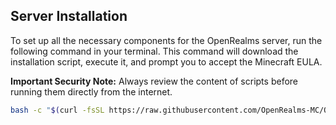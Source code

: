 ## Server Installation

To set up all the necessary components for the OpenRealms server, run the following command in your terminal. This command will download the installation script, execute it, and prompt you to accept the Minecraft EULA.

**Important Security Note:** Always review the content of scripts before running them directly from the internet.

```bash
bash -c "$(curl -fsSL https://raw.githubusercontent.com/OpenRealms-MC/OpenRealms/main/setup.sh)"
